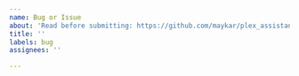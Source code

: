 ```yaml
---
name: Bug or Issue
about: 'Read before submitting: https://github.com/maykar/plex_assistant/blob/master/troubleshooting.md'
title: ''
labels: bug
assignees: ''

---
```



